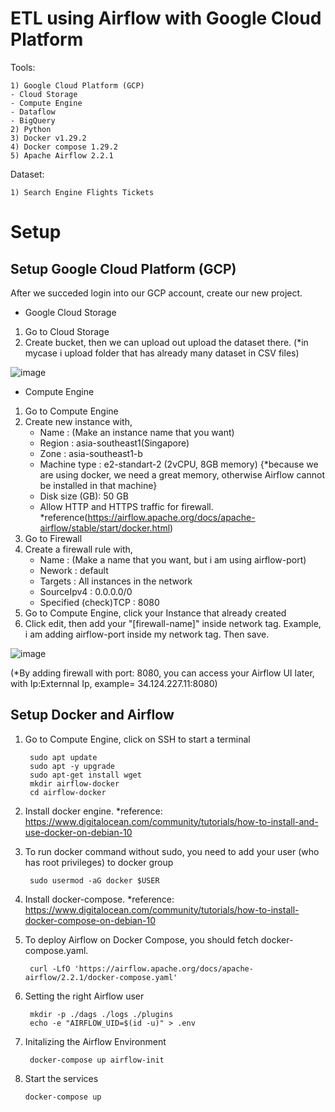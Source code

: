 # ETL using Airflow with Google Cloud Platform
Tools:

    1) Google Cloud Platform (GCP)
    - Cloud Storage
    - Compute Engine
    - Dataflow
    - BigQuery
    2) Python 
    3) Docker v1.29.2
    4) Docker compose 1.29.2
    5) Apache Airflow 2.2.1
    
Dataset:

    1) Search Engine Flights Tickets

# Setup

## Setup Google Cloud Platform (GCP)
After we succeded login into our GCP account, create our new project.

- Google Cloud Storage
1) Go to Cloud Storage
2) Create bucket, then we can upload out upload the dataset there. (*in mycase i upload folder that has already many dataset in CSV files)

![image](https://user-images.githubusercontent.com/38213112/140642927-4b0c48ee-fb6e-423a-b4d1-055d2558a4ea.png)

- Compute Engine
1) Go to Compute Engine 
2) Create new instance with,
   - Name : (Make an instance name that you want)
   - Region : asia-southeast1(Singapore)
   - Zone : asia-southeast1-b
   - Machine type : e2-standart-2 (2vCPU, 8GB memory) {*because we are using docker, we need a great memory, otherwise Airflow cannot be installed in that machine}
   - Disk size (GB): 50 GB
   - Allow HTTP and HTTPS traffic for firewall. *reference(https://airflow.apache.org/docs/apache-airflow/stable/start/docker.html)
3) Go to Firewall 
4) Create a firewall rule with,
   - Name : (Make a name that you want, but i am using airflow-port)
   - Nework : default
   - Targets : All instances in the network
   - SourceIpv4 : 0.0.0.0/0
   - Specified (check)TCP : 8080
5) Go to Compute Engine, click your Instance that already created
6) Click edit, then add your "[firewall-name]" inside network tag. Example, i am adding airflow-port inside my network tag. Then save. 

![image](https://user-images.githubusercontent.com/38213112/140643746-bf9723bb-e114-4b88-935f-cb4aa1992817.png)

(*By adding firewall with port: 8080, you can access your Airflow UI later, with Ip:Externnal Ip, example= 34.124.227.11:8080)

## Setup Docker and Airflow
1) Go to Compute Engine, click on SSH to start a terminal
   
        sudo apt update
        sudo apt -y upgrade
        sudo apt-get install wget 
        mkdir airflow-docker
        cd airflow-docker

2) Install docker engine. *reference: https://www.digitalocean.com/community/tutorials/how-to-install-and-use-docker-on-debian-10
3) To run docker command without sudo, you need to add your user (who has root privileges) to docker group

        sudo usermod -aG docker $USER

4) Install docker-compose. *reference: https://www.digitalocean.com/community/tutorials/how-to-install-docker-compose-on-debian-10
5) To deploy Airflow on Docker Compose, you should fetch docker-compose.yaml.

        curl -LfO 'https://airflow.apache.org/docs/apache-airflow/2.2.1/docker-compose.yaml'
        
6) Setting the right Airflow user        

        mkdir -p ./dags ./logs ./plugins
        echo -e "AIRFLOW_UID=$(id -u)" > .env

7) Initalizing the Airflow Environment
        
        docker-compose up airflow-init

8)  Start the services
        
        docker-compose up


## 

